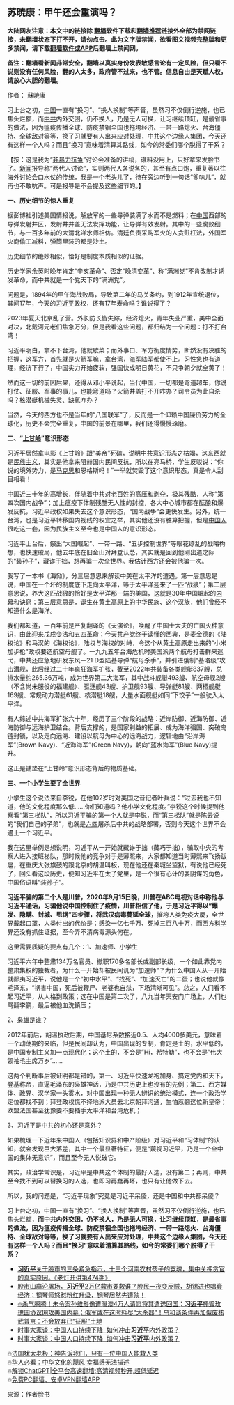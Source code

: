  <!-- 面包屑导航 --> <h2>苏暁康：甲午还会重演吗？</h2> <p class="notice"><b>大陆网友注意：本文中的链接除 <a href="https://github.com/bannedbook/fanqiang" >翻墙</a>软件下载和<a href="https://github.com/killgcd/justmysocks/blob/master/README.md">翻墙推荐</a>链接外全部为禁网链接，未翻墙状态下打不开，请勿点击。此为文字版禁闻，欲看图文视频完整版和更多禁闻，请下载<a href="https://github.com/bannedbook/fanqiang">翻墙软件或APP</a>后翻墙上禁闻网。</p><p>备注：翻墙看新闻非常安全，翻墙以真实身份发表敏感言论有一定风险，但只看不说则没有任何风险，翻的人太多，政府管不过来，也不管。信息自由是天赋人权，请放心大胆的翻墙。</b></p>  <div class="entry"> <p>作者： 蘇暁康</p> <p id="summary">习上台之初，<span class='wp_keywordlink_affiliate'><a href="https://www.bannedbook.org/" title="中国" target="_blank">中国</a></span>一直有“换习”、“换人换制”等声音，虽然习不仅倒行逆施，也已焦头烂额，而<a href="https://www.bannedbook.org/bnews/tag/%e4%b8%ad%e5%85%b1/" class="st_tag internal_tag" rel="tag" title="标签 中共 下的日志">中共</a>内外交困，仍不换人，乃是无人可换，让习继续顶缸，是最省事的做法，因为瘟疫传播全球、防疫禁锢全国也拖垮经济、一带一路熄火、台海僵持、全球敌对等等，换了习就要有人出来应对处理，中共这个边缘人集团，今天还有这样一个人吗？而且“换习”意味着清算其路线，如今的常委们哪个脱得了干系？</p> <p>【按：这是我为“<span class='wp_keywordlink'><a href="https://www.bannedbook.org/forum2/topic517.html" title="《非暴力抗争——一种更强大的力量》" target="_blank">非暴力抗争</a></span>”讨论会准备的讲稿，谁料没用上，只好拿来发脸书了。<span class='wp_keywordlink_affiliate'><a href="https://www.bannedbook.org/" title="新闻">新闻</a></span>报导称“两代人讨论”，实则两代人各说各的，甚至有点口炮，重复著以往海外讨论会口水仗的传统，我是一个老头儿了，待在旁边听到一句话“爹味儿”，就再也不敢吭声。可是报导是不会提及这些细节的。】</p> <p><strong>一、历史细节的惊人重复</strong></p> <p>据彭博社引述美国情报说，解放军的一些导弹装满了水而不是燃料；在<a href="https://www.bannedbook.org/bnews/tag/%E4%B8%AD%E5%9B%BD/" class="st_tag internal_tag" rel="tag" title="标签 中国 下的日志">中国</a>西部的导弹发射井区，发射井井盖无法发挥功能，让导弹有效发射。其中的一些腐败细节，与一百多年前的大清北洋水师相仿。清廷负责采购军火的人贪赃枉法，外国军火商偷工减料，弹筒里装的都是沙土。</p> <p>历史细节的绝妙相似，恰好是制度本质相似的证据。</p> <p>历史学家余英时晚年肯定“辛亥革命”、否定“晚清变革”、称“满洲党”不肯改制才诱发革命，而中共就是一个党天下的“满洲党”。</p> <p>问题是，1894年的甲午海战败局，导致第二年的马关条约，到1912年宣统退位，其间17年，今天的<a href="https://www.bannedbook.org/bnews/tag/%e4%b9%a0%e8%bf%91%e5%b9%b3/" class="st_tag internal_tag" rel="tag" title="标签 习近平 下的日志">习近平</a>政权，还有17年寿命吗？谁说得了？</p> <p>2023年夏天北京乱了营。外长防长皆失踪，经济熄火，青年失业严重，美中全面对决，北戴河元老们焦急万分，但是我看这些问题，都归结为一个问题：打不打台湾！</p> <p>习近平明白，拿不下台湾，他就歇菜；而外事口、军方衡度情势，断然没有决胜的把握，这军方，首先就是火箭军嘛，拿台湾，<a href="https://www.bannedbook.org/bnews/tag/%e6%b5%b7%e5%86%9b/" class="st_tag internal_tag" rel="tag" title="标签 海军 下的日志">海军</a>陆军都使不上。习性急也有道理，经济下行了，中国实力开始疲软，强国快成明日黄花，不只争朝夕就全黄了！</p> <p>然而这一切的前因后果，还得从邓小平说起，当代中国，一切都是弯道超车，你说打仗、征服、军事的事儿，也能弯道吗？火箭井盖打不开咋办？司令员为此自杀吗？核潜艇机械失灵、缺氧咋办？</p> <p>当然，今天的西方也不是当年的“八国联军”了，反而是一个仰赖中国廉价劳力的全球化，历史不会完全重复，中国的前景在哪里，我们还得慢慢琢磨。</p> <p><strong>二、“<a href="https://www.bannedbook.org/bnews/tag/%E4%B8%8A%E7%94%98%E5%B2%AD/" class="st_tag internal_tag" rel="tag" title="标签 上甘岭 下的日志">上甘岭</a>”意识形态</strong></p> <p>习近平居然拿电影《上甘岭》跟“美帝”死磕，说明中共意识形态之枯竭，这东西就是<span class='wp_keywordlink'><a href="https://www.bannedbook.org/forum11/topic333.html" title="禁片：民族主义和三座大山" target="_blank">民族主义</a></span>，其实是他拿来阻赫国内民间反抗，所以在亮马桥，学生反驳说：“你说的境外势力，是<span class='wp_keywordlink'><a href="https://www.bannedbook.org/forum2/topic105.html" title="《马克思的成魔之路》" target="_blank">马克思</a></span>和恩格斯吗！”一举就焚毁了这个意识形态，真是令人刮目相看！</p> <p>中国近三十年的高增长，伴随着中共对老百姓的高压和<span class='wp_keywordlink'><a href="https://www.bannedbook.org/forum2/topic21.html" title="《剥夺》 黄建民 著" target="_blank">剥夺</a></span>，极其残酷，人称“第四次国内战争”；加上瘟疫下体制残酷无人性的封控，各大中心城市都在酝酿和爆发反抗，习近平政权如果失去这个意识形态，“国内战争”会更快发生。另外，统一台湾，也是习近平转移国内视线的权宜之举，其实他还没有胜算把握，但是<a href="https://www.bannedbook.org/bnews/tag/%e4%b8%ad%e5%9b%bd%e4%ba%ba/" class="st_tag internal_tag" rel="tag" title="标签 中国人 下的日志">中国人</a>很吃这一套，因为民族主义至今也是中国人的意识形态。</p> <p>习近平上台后，祭出“大国崛起”、一带一路、“五步控制世界”等眼花缭乱的战略构想，也快速破局，他去年底在旧金山对拜登认怂，其实就是回到他刚出道之际的“装孙子”，藏诈于拙，想再骗一次全世界。我估计西方还会被他骗一次。</p> <p>我写了一本书《海恸》，分三层意思来解读中美在太平洋的遭遇。第一层意思是说，中国在一个坏的制度底下走向太平洋，等于太平洋迎来了一匹“战狼”；第二层意思说，养大这匹战狼的恰好是太平洋那一端的美国，这就是30年中国崛起的<span class='wp_keywordlink_affiliate'><a href="https://www.bannedbook.org/bnews/ccpdope/" title="中共高层内幕" target="_blank">内幕</a></span>和诀窍；第三层意思是，诞生在黄土高原上的中华民族、这个汉族，他们曾经不知道什么是海洋。</p> <p>我们都知道，一百年前是严复翻译的《天演论》，唤醒了中国士大夫的亡国灭种意识，由此迎来戊戌变法和五四革命；今天<a href="https://www.bannedbook.org/bnews/tag/%e5%85%b1%e4%ba%a7%e5%85%9a/" class="st_tag internal_tag" rel="tag" title="标签 共产党 下的日志">共产党</a>终于读懂的西典，是麦金德的《陆权论》和马汉的《海权论》，陆权与海权的对峙，令这个从黄土高原走出来的“小米加步枪”政权要造航空母舰了。一九九五年台海危机时美国派两个航母打击群来巡弋，中共还应急地研发东风－21 D型陆基导弹“航母杀手”，并引进俄制“基洛级”攻击潜舰，此后经过二十年疯狂海军扩张，截至2022年共装备各类舰艇837艘，总排水量约265.36万吨，成为世界第二大海军，其中战斗舰艇493艘、航空母舰2艘（不含尚未服役的福建舰）、驱逐舰43艘、护卫舰93艘、导弹艇81艘、两栖舰艇169艘、常规动力潜艇61艘、核潜艇18艘，大量水面舰艇如同&#8221;下饺子&#8221;一般驶入太平洋。</p>  <p>有人综述中共海军扩张六十年，经历了三个阶段的战略：近岸防御、近海防御、近海防御与远海护卫结合。背后支撑的，是国家利益的拓展、成为海洋强国、突破岛链封锁，以及走向远海、建设以航母为中心的远海战力，逻辑地由“沿岸海军”(Brown Navy)、“近海海军”(Green Navy)，朝向“蓝水海军”(Blue Navy)提升。</p> <p>这正是铺垫在“上甘岭”意识形态背后的物质基础。</p> <p><strong>三、一个<a href="https://www.bannedbook.org/bnews/tag/%E5%B0%8F%E5%AD%A6%E7%94%9F/" class="st_tag internal_tag" rel="tag" title="标签 小学生 下的日志">小学生</a>耍了全世界</strong></p> <p>小学生这个说法来自李锐，在他102岁时对美国之音记者叶兵说：“过去我也不知道，他的文化程度那么低……你们知道吗？他小学文化程度。”李锐这个时候提到他察看“第三梯队”，所以习近平骗的第一个人就是李锐，而“第三梯队”就是陈云说的“我们自己的子弟”，也就是<span class='wp_keywordlink'><a href="https://www.bannedbook.org/forum2/topic2509.html" title="《中国六四真相》" target="_blank">六四</a></span>屠杀后中共的战略部署，否则今天这个世界不会遇上一个习近平。</p> <p>我在这里举例是想说明，习近平从一开始就藏诈于拙（藏巧于拙），骗取中央的考察人进入接班梯队，那时候他的竞争对手是薄熙来，大家都知道当时薄熙来飞扬跋扈，在重庆大张旗鼓的跟北京的胡温叫板，现在他还在秦城坐监狱，有说他已经死了，回头看这段历史，便知习近平在太子党里，是一个很有心计的耍阴谋的角色，中国俗语叫“装孙子”。</p> <p><strong>习近平骗的第二个人是川普，2020年9月15日晚，川普在ABC电视对话中称他与习近平通话，习骗他说中国控制住了疫情，川普相信了他，于是习近平得以“爆发、隐瞒、封城、甩锅”四步骤，将武汉病毒蔓延全球，</strong>摧垮人类免疫大厦，全世界戴起口罩，人类付出的代价是：感染一亿七千万、死掉三百八十万，而西方<span class='wp_keywordlink'><a href="https://www.bannedbook.org/forum11/topic309.html" title="禁片：“科学”的棍子" target="_blank">科学</a></span>界还没有抓住证据，至今弄不清病毒源头何在。</p> <p>这里需要质疑的要点有几个：1、加速师、小学生</p> <p>习近平六年中整肃134万名官员、撤职170多名部长或副部长级，一个如此靠党内整肃集权的独裁者，为什么一开始却被民间讥为“加速师”？为什么中国人从一开始就鄙夷习近平，说他是一个“初中水平”、“找死”、“加速灭亡”的二蛋；也说他就像毛泽东，“祸害中国，死后被鞭尸、老婆也自杀，下场清晰可见”。总之，人们看不起习近平，从人格到政策；这在中国是第二次了，八九当年天安门广场上，人们也骂翻李鹏，最后被他血洗镇压；</p> <p>2、枭雄是谁？</p>  <p>2012年前后，胡温执政后期，中国基尼系数接近0.5、人均4000多美元，意味着一个动荡期的来临，但是民间却认为，中国出现的专制，肯定是土的，水平低的，是中国专制主义加一点现代化；这个土的，不会是&#8221;Hi，希特勒&#8221;，也不会是&#8221;伟大领袖毛主席万岁&#8221;……</p> <p>这两个判断事后被证明都是错的，第一、习近平快速龙袍加身、搞定党内和天下，登基称帝，直逼毛泽东的枭雄神话，乃是中共历史上也没有的先例；第二、西方媒体、政界、汉学家一头雾水，对中国出现一种无人辨识的统治模式，连一个政治学定位都找不到；拜登政权慌不择地派大员去北京朝拜沟通，生怕惹翻这位新皇帝；欧盟法国甚至犹豫要不要插手太平洋和台湾危机；</p> <p>3、习近平是中共的初心还是意外？</p> <p>如果梳理一下近年来中国人（包括知识界和中产阶级）对习近平和“习体制”的认知，就会发现巨大落差，其中一个最显著特征，便是“蔑视习近平，乃是一个全中国的集体无意识”，而且至今无人说破它。</p> <p>其实，政治学常识是，习近平是中共这个体制的最好人选，没有第二；再则，中共至今找不到可以替换习的人选，也即习再蠢再坏，也只有让他做下去。</p> <p>所以，我的问题是，“习近平现象”究竟是习近平呆傻，还是中国和中共都呆傻？</p> <p>习上台之初，中国一直有“换习”、“换人换制”等声音，虽然习不仅倒行逆施，也已焦头烂额，<strong>而中共内外交困，仍不换人，乃是无人可换，让习继续顶缸，是最省事的做法，因为瘟疫传播全球、防疫禁锢全国也拖垮经济、一带一路熄火、台海僵持、全球敌对等等，换了习就要有人出来应对处理，中共这个边缘人集团，今天还有这样一个人吗？而且“换习”意味着清算其路线，如今的常委们哪个脱得了干系？</strong></p> <!--<div id="taboola-mid-1"></div>--><ul class='op-related-articles' title='相关阅读'> <li><a href='https://www.bannedbook.org/bnews/sohnews/20240124/1991801.html' target='_blank'><b>习近平</b>关于股市的三条紧急指示，十三个河南农村孩子的冤魂，集中关押贪官的真实原因。《老灯开讲第474期》</a></li> <li><a href='https://www.bannedbook.org/bnews/sohnews/20240124/1991777.html' target='_blank'>股市山崩沦屠场，<b>习近平</b>2万亿救市要救谁？股民一夜变反贼，胡锡进也唱衰经济；钢琴师怒怼粉红升级，钢琴居然先遭殃！</a></li> <li><a href='https://www.bannedbook.org/bnews/sohnews/20240124/1991692.html' target='_blank'>🔥杀气腾腾！朱令案孙维影像遭曝澳4万人请愿将其遣送回国；<b>习近平</b>撕毁玫瑰园协议网攻美国内幕；俄军或在这时耗尽“大杀器”！乌和谈条件再加俄废核武普京：不会放弃已“征服”土地</a></li> <li><a href='https://www.bannedbook.org/bnews/bannedvideo/20240124/1991686.html' target='_blank'>时事大家谈：中国人口持续下降  如何冲击<b>习近平</b>内外政策？</a></li> <li><a href='https://www.bannedbook.org/bnews/comments/20240124/1991684.html' target='_blank'>时事大家谈：中国人口持续下降 &#160;如何冲击<b>习近平</b>内外政策？</a></li> </ul> <p class="texttj"> 🔥<a href="https://www.bannedbook.org/bnews/ssgc/20230219/1850782.html" target="_blank">法国犹太老板：神告诉我们，只有一位中国人能救人类</a><br/> 🔥<a href="https://www.bannedbook.org/bnews/comments/20220220/1694796.html" target="_blank">华人必看：中华文化的飓风 幸福感无法描述</a><br/> 🔥<a href="https://github.com/bannedbook/fanqiang/wiki/V2ray%E6%9C%BA%E5%9C%BA" target="_blank">解锁ChatGPT|全平台高速翻墙:高清视频秒开,超低延迟</a><br/> 🔥<a href="https://github.com/bannedbook/fanqiang/wiki/%E7%A6%81%E9%97%BB%E7%BD%91%E5%AE%89%E5%8D%93%E7%BF%BB%E5%A2%99%E6%96%B0%E9%97%BBAPP" target="_blank">免费PC翻墙、安卓VPN翻墙APP</a><br/> </p><p class="src-info">来源：作者脸书 </p> <a name='sharetosocial'></a> <div style="margin-bottom:5px;padding-bottom:5px;clear:both"> <div id="archive-pix-1" class="banner-ads"> <!-- AuctionX Display platform tag START --> <div id="27602x728x90x621x_ADSLOT1" clicktrack="%%CLICK_URL_ESC%%"></div>  <!-- AuctionX Display platform tag END --> </div> <div id="archive-pix-2" class="banner-ads"> <!-- AuctionX Display platform tag START --> <div id="27556x300x250x621x_ADSLOT1" clicktrack="%%CLICK_URL_ESC%%" style="margin:0 auto;text-align:center"></div>  <!-- AuctionX Display platform tag END --> </div> </div>  <div id="archive-pix-1" class="banner-ads"> <!-- AuctionX Display platform tag START --> <div id="27603x728x90x621x_ADSLOT1" clicktrack="%%CLICK_URL_ESC%%"></div>  <!-- AuctionX Display platform tag END --> </div> </div><!--END ENTRY--> 
